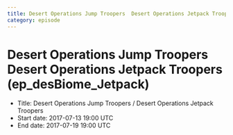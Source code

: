```yaml
---
title: Desert Operations Jump Troopers  Desert Operations Jetpack Troopers (ep_desBiome_Jetpack)
category: episode
---
```


# Desert Operations Jump Troopers  Desert Operations Jetpack Troopers (ep_desBiome_Jetpack)



  * Title: Desert Operations Jump Troopers / Desert Operations Jetpack Troopers
  * Start date: 2017-07-13 19:00 UTC
  * End date: 2017-07-19 19:00 UTC

